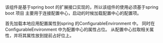 该组件是基于spring boot 的扩展接口实现的，所以该组件的使用必须基于spring boot 项目
主要用于连接配置中心，启动的时候加载配置中心的配置项。

首先加载本地应用配置属性到spring 的ConfigurableEnvironment 中。
同时在ConfigurableEnvironment 中为配置中心的属性占位。
从配置中心拉取相关属性，并将其属性放到提前占好位上。

